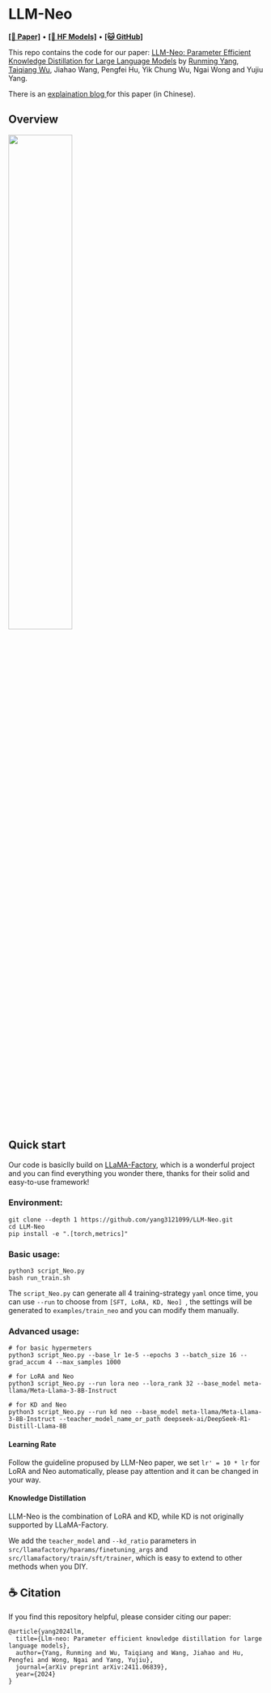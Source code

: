# LLM-Neo

  <a href="https://arxiv.org/abs/2411.06839"><b>[📜 Paper]</b></a> •
  <a href="https://huggingface.co/collections/yang31210999/llm-neo-66e3c882f5579b829ff57eba"><b>[🤗 HF Models]</b></a> •
  <a href="https://github.com/yang3121099/LLM-Neo"><b>[🐱 GitHub]</b></a>

This repo contains the code for our paper: <a href="https://arxiv.org/abs/2411.06839" target="_blank">LLM-Neo: Parameter Efficient Knowledge Distillation for Large Language Models</a> by <a href="https://rummyyang.github.io/" target="_blank">Runming Yang</a>, <a href="https://wutaiqiang.github.io" target="_blank">Taiqiang Wu</a>, Jiahao Wang, Pengfei Hu, Yik Chung Wu, Ngai Wong and Yujiu Yang.

There is an <a href="https://zhuanlan.zhihu.com/p/8642629256" target="_blank"> explaination blog </a> for this paper (in Chinese).


## Overview

<img src="https://github.com/user-attachments/assets/277dcdf4-c599-41be-97f6-f56a678b4865" width="50%" />


## Quick start

Our code is basiclly build on  <a href="https://github.com/hiyouga/LLaMA-Factory" target="_blank">LLaMA-Factory</a>, which is a wonderful project and you can find everything you wonder there, thanks for their solid and easy-to-use framework!


### Environment:
```
git clone --depth 1 https://github.com/yang3121099/LLM-Neo.git
cd LLM-Neo
pip install -e ".[torch,metrics]"
```

### Basic usage:
```
python3 script_Neo.py
bash run_train.sh
```
The `script_Neo.py` can generate all 4 training-strategy `yaml` once time, you can use `--run` to choose from `[SFT, LoRA, KD, Neo] `, the settings will be generated to `examples/train_neo` and you can modify them manually.


### Advanced usage:
```
# for basic hypermeters
python3 script_Neo.py --base_lr 1e-5 --epochs 3 --batch_size 16 --grad_accum 4 --max_samples 1000 

# for LoRA and Neo
python3 script_Neo.py --run lora neo --lora_rank 32 --base_model meta-llama/Meta-Llama-3-8B-Instruct

# for KD and Neo
python3 script_Neo.py --run kd neo --base_model meta-llama/Meta-Llama-3-8B-Instruct --teacher_model_name_or_path deepseek-ai/DeepSeek-R1-Distill-Llama-8B 
```

#### Learning Rate
Follow the guideline propused by LLM-Neo paper, we set `lr' = 10 * lr` for LoRA and Neo automatically, please pay attention and it can be changed in your way.

#### Knowledge Distillation
LLM-Neo is the combination of LoRA and KD, while KD is not originally supported by LLaMA-Factory.

We add the `teacher_model` and `--kd_ratio` parameters in `src/llamafactory/hparams/finetuning_args` and `src/llamafactory/train/sft/trainer`, which is easy to extend to other methods when you DIY.


## ☕️ Citation

If you find this repository helpful, please consider citing our paper:

```
@article{yang2024llm,
  title={Llm-neo: Parameter efficient knowledge distillation for large language models},
  author={Yang, Runming and Wu, Taiqiang and Wang, Jiahao and Hu, Pengfei and Wong, Ngai and Yang, Yujiu},
  journal={arXiv preprint arXiv:2411.06839},
  year={2024}
}
```
